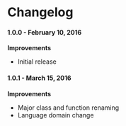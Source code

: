 Changelog
=========

#### 1.0.0 - February 10, 2016

**Improvements**

- Initial release

#### 1.0.1 - March 15, 2016

**Improvements**

- Major class and function renaming
- Language domain change

